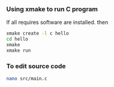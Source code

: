 ### Using xmake to run C program

If all requires software are installed. then

```sh
xmake create -l c hello
cd hello
xmake
xmake run
```
### To edit source code

```sh
nano src/main.c
```
